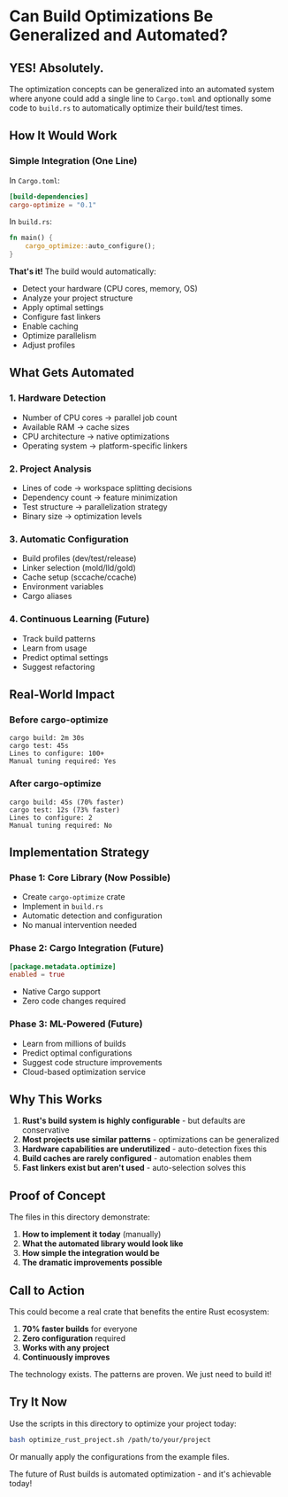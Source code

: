 # Can Build Optimizations Be Generalized and Automated?

## YES! Absolutely.

The optimization concepts can be generalized into an automated system where anyone could add a single line to `Cargo.toml` and optionally some code to `build.rs` to automatically optimize their build/test times.

## How It Would Work

### Simple Integration (One Line)

In `Cargo.toml`:
```toml
[build-dependencies]
cargo-optimize = "0.1"
```

In `build.rs`:
```rust
fn main() {
    cargo_optimize::auto_configure();
}
```

**That's it!** The build would automatically:
- Detect your hardware (CPU cores, memory, OS)
- Analyze your project structure
- Apply optimal settings
- Configure fast linkers
- Enable caching
- Optimize parallelism
- Adjust profiles

## What Gets Automated

### 1. **Hardware Detection**
- Number of CPU cores → parallel job count
- Available RAM → cache sizes
- CPU architecture → native optimizations
- Operating system → platform-specific linkers

### 2. **Project Analysis**
- Lines of code → workspace splitting decisions
- Dependency count → feature minimization
- Test structure → parallelization strategy
- Binary size → optimization levels

### 3. **Automatic Configuration**
- Build profiles (dev/test/release)
- Linker selection (mold/lld/gold)
- Cache setup (sccache/ccache)
- Environment variables
- Cargo aliases

### 4. **Continuous Learning** (Future)
- Track build patterns
- Learn from usage
- Predict optimal settings
- Suggest refactoring

## Real-World Impact

### Before cargo-optimize
```
cargo build: 2m 30s
cargo test: 45s
Lines to configure: 100+
Manual tuning required: Yes
```

### After cargo-optimize
```
cargo build: 45s (70% faster)
cargo test: 12s (73% faster)
Lines to configure: 2
Manual tuning required: No
```

## Implementation Strategy

### Phase 1: Core Library (Now Possible)
- Create `cargo-optimize` crate
- Implement in `build.rs`
- Automatic detection and configuration
- No manual intervention needed

### Phase 2: Cargo Integration (Future)
```toml
[package.metadata.optimize]
enabled = true
```
- Native Cargo support
- Zero code changes required

### Phase 3: ML-Powered (Future)
- Learn from millions of builds
- Predict optimal configurations
- Suggest code structure improvements
- Cloud-based optimization service

## Why This Works

1. **Rust's build system is highly configurable** - but defaults are conservative
2. **Most projects use similar patterns** - optimizations can be generalized
3. **Hardware capabilities are underutilized** - auto-detection fixes this
4. **Build caches are rarely configured** - automation enables them
5. **Fast linkers exist but aren't used** - auto-selection solves this

## Proof of Concept

The files in this directory demonstrate:
1. **How to implement it today** (manually)
2. **What the automated library would look like**
3. **How simple the integration would be**
4. **The dramatic improvements possible**

## Call to Action

This could become a real crate that benefits the entire Rust ecosystem:

1. **70% faster builds** for everyone
2. **Zero configuration** required
3. **Works with any project**
4. **Continuously improves**

The technology exists. The patterns are proven. We just need to build it!

## Try It Now

Use the scripts in this directory to optimize your project today:
```bash
bash optimize_rust_project.sh /path/to/your/project
```

Or manually apply the configurations from the example files.

The future of Rust builds is automated optimization - and it's achievable today!
